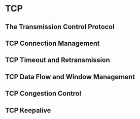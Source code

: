 # TCP

## The Transmission Control Protocol

## TCP Connection Management

## TCP Timeout and Retransmission

## TCP Data Flow and Window Management


## TCP Congestion Control


## TCP Keepalive
